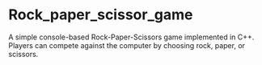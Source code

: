 # Rock_paper_scissor_game
A simple console-based Rock-Paper-Scissors game implemented in C++. Players can compete against the computer by choosing rock, paper, or scissors.
